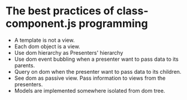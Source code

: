 # The best practices of class-component.js programming

- A template is not a view.
- Each dom object is a view.
- Use dom hierarchy as Presenters' hierarchy
- Use dom event bubbling when a presenter want to pass data to its parents.
- Query on dom when the presenter want to pass data to its children.
- See dom as passive view. Pass information to views from the presenters.
- Models are implemented somewhere isolated from dom tree.
